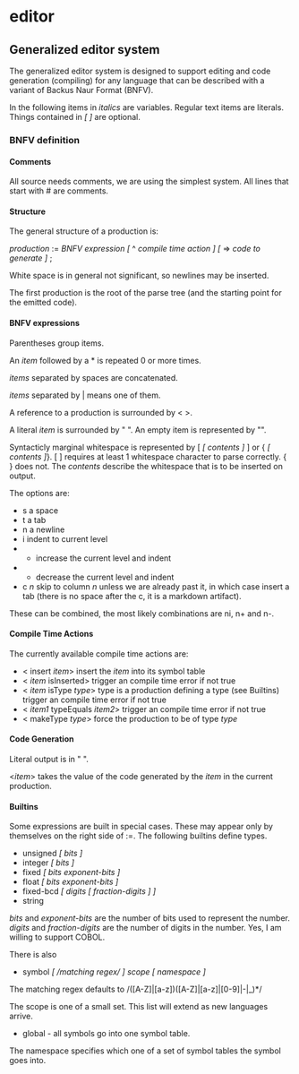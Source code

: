 editor
======

Generalized editor system
-------------------------

The generalized editor system is designed to support editing and code generation 
(compiling) for any language that can be described with a variant of Backus Naur Format (BNFV).

In the following items in *italics* are variables.  Regular text items are literals.  Things contained in *[* *]* are optional.  

### BNFV definition

#### Comments

All source needs comments, we are using the simplest system.  All lines that start with # are comments.

#### Structure

The general structure of a production is:
  
*production* := *BNFV expression* *[* ^ *compile time action* *]* *[* => *code to generate* *]* ;

White space is in general not significant, so newlines may be inserted.

The first production is the root of the parse tree (and the starting point for the emitted code).

#### BNFV expressions 

Parentheses group items.  

An *item* followed by a \* is repeated 0 or more times.  

*items* separated by spaces are concatenated.

*items* separated by | means one of them.  

A reference to a production is surrounded by \< \>.  

A literal *item* is surrounded by " ".  An empty item is represented by "".

Syntacticly marginal whitespace is represented by [ *[* *contents* *]* ] or { *[* *contents* *]*}.  [ ] requires 
at least 1 whitespace character to parse correctly.  { } does not.  The *contents* describe the whitespace 
that is to be inserted on output.  

The options are:

+ s a space
+ t a tab
+ n a newline
+ i indent to current level
+ + increase the current level and indent
+ - decrease the current level and indent
+ c *n* skip to column *n* unless we are already past it, in which case insert a tab (there is no space after the c, 
it is a markdown artifact).

These can be combined, the most likely combinations are ni, n+ and n-.

#### Compile Time Actions

The currently available compile time actions are:
+ \< insert *item*\> insert the *item* into its symbol table
+ \< *item* isInserted\> trigger an compile time error if not true
+ \< *item* isType *type*\>  type is a production defining a type (see Builtins) trigger an compile time error if not true
+ \< *item1* typeEquals *item2*\> trigger an compile time error if not true
+ \< makeType *type*\> force the production to be of type *type*

#### Code Generation

Literal output is in " ".

<*item*> takes the value of the code generated by the *item* in the current production.

#### Builtins
  
Some expressions are built in special cases.  These may appear only by themselves on the right side of :=.  The
following builtins define types.

+  unsigned  *[* *bits* *]*
+  integer   *[* *bits* *]*
+  fixed *[* *bits  exponent-bits* *]*
+  float *[* *bits exponent-bits* *]*
+  fixed-bcd *[* *digits* *[* *fraction-digits* *]* *]*
+  string

*bits* and *exponent-bits* are the number of bits used to represent the number.  *digits* and *fraction-digits* 
are the number of digits in the number.  Yes, I am willing to support COBOL.
    
There is also 

+  symbol  *[* */matching regex/* *]* *scope* *[* *namespace* *]*

The matching regex defaults to /([A-Z]|[a-z])([A-Z]|[a-z]|[0-9]|-|_)*/

The scope is one of a small set.  This list will extend as new languages arrive.
    
+ global - all symbols go into one symbol table.
    
The namespace specifies which one of a set of symbol tables the symbol goes into.
    
    


  

